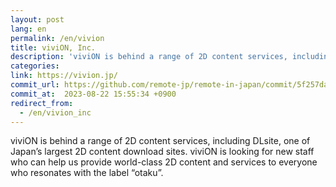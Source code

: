 ```yaml
---
layout: post
lang: en
permalink: /en/vivion
title: viviON, Inc.
description: 'viviON is behind a range of 2D content services, including DLsite, one of Japan’s largest 2D content download sites. viviON is looking for new staff who can help us provide world-class 2D content and services to everyone who resonates with the label “otaku”.'
categories: 
link: https://vivion.jp/
commit_url: https://github.com/remote-jp/remote-in-japan/commit/5f257dacf8bcb481fd601de7aec7756ea33af3e1
commit_at:  2023-08-22 15:55:34 +0900
redirect_from:
  - /en/vivion_inc
---
```


<p>viviON is behind a range of 2D content services, including DLsite, one of Japan’s largest 2D content download sites. viviON is looking for new staff who can help us provide world-class 2D content and services to everyone who resonates with the label “otaku”.</p>
